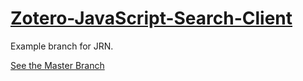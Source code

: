 # [Zotero-JavaScript-Search-Client](https://github.com/BLE-LTER/Zotero-JavaScript-Search-Client)

Example branch for JRN.

[See the Master Branch](https://github.com/BLE-LTER/Zotero-JavaScript-Search-Client)

